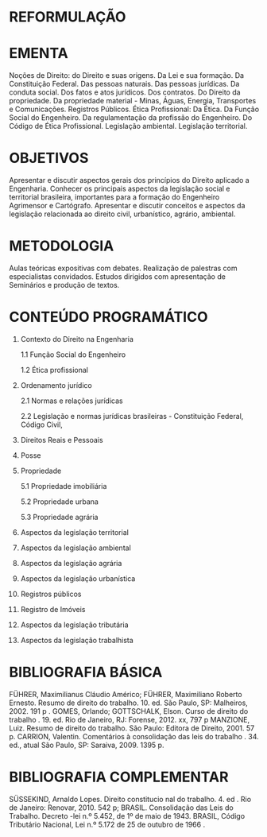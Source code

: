 # REFORMULAÇÃO 


# EMENTA
Noções de Direito: do Direito e suas origens. Da Lei e sua formação. Da Constituição Federal. Das pessoas
naturais. Das pessoas jurídicas. Da conduta social. Dos fatos e atos jurídicos. Dos contratos. Do Direito da
propriedade. Da propriedade material - Minas, Águas, Energia, Transportes e Comunicações. Registros
Públicos. Ética Profissional: Da Ética. Da Função Social do Engenheiro. Da regulamentação da profissão do
Engenheiro. Do Código de Ética Profissional. Legislação ambiental. Legislação territorial.

# OBJETIVOS
Apresentar e discutir aspectos gerais dos princípios do Direito aplicado a Engenharia. Conhecer os principais
aspectos da legislação social e territorial brasileira, importantes para a formação do Engenheiro Agrimensor e
Cartógrafo. Apresentar e discutir conceitos e aspectos da legislação relacionada ao direito civil, urbanístico,
agrário, ambiental.

# METODOLOGIA
Aulas teóricas expositivas com debates. Realização de palestras com especialistas convidados. Estudos
dirigidos com apresentação de Seminários e produção de textos.

# CONTEÚDO PROGRAMÁTICO
1. Contexto do Direito na Engenharia

    1.1 Função Social do Engenheiro

    1.2 Ética profissional
    
2. Ordenamento jurídico

    2.1 Normas e relações jurídicas

    2.2 Legislação e normas jurídicas brasileiras - Constituição Federal, Código Civil,

3. Direitos Reais e Pessoais
4. Posse
5. Propriedade

    5.1 Propriedade imobiliária

    5.2 Propriedade urbana

    5.3 Propriedade agrária

6. Aspectos da legislação territorial
7. Aspectos da legislação ambiental
8. Aspectos da legislação agrária
9. Aspectos da legislação urbanística
10. Registros públicos
11. Registro de Imóveis
12. Aspectos da legislação tributária
13. Aspectos da legislação trabalhista

# BIBLIOGRAFIA BÁSICA

FÜHRER, Maximilianus Cláudio Américo; FÜHRER, Maximiliano Roberto Ernesto. Resumo de
direito do trabalho. 10. ed. São Paulo, SP: Malheiros, 2002. 191 p .
GOMES, Orlando; GOTTSCHALK, Elson. Curso de direito do trabalho . 19. ed. Rio de Janeiro, RJ:
Forense, 2012. xx, 797 p
MANZIONE, Luiz. Resumo de direito do trabalho. São Paulo: Editora de Direito, 2001. 57 p.
CARRION, Valentin. Comentários à consolidação das leis do trabalho . 34. ed., atual São Paulo,
SP: Saraiva, 2009. 1395 p. 

# BIBLIOGRAFIA COMPLEMENTAR

SÜSSEKIND, Arnaldo Lopes. Direito constitucio nal do trabalho. 4. ed . Rio de Janeiro: Renovar,
2010. 542 p;
BRASIL. Consolidação das Leis do Trabalho. Decreto -lei n.º 5.452, de 1º de maio de 1943.
BRASIL, Código Tributário Nacional, Lei n.º 5.172 de 25 de outubro de 1966 .
